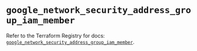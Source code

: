 # `google_network_security_address_group_iam_member`

Refer to the Terraform Registry for docs: [`google_network_security_address_group_iam_member`](https://registry.terraform.io/providers/hashicorp/google/6.34.1/docs/resources/network_security_address_group_iam_member).
